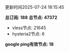 更新时间2025-07-24 18:15:45

**总订阅: 188**
**总节点: 47372**
- vless节点: 21645
- hysteria2节点: 6

**google ping有效节点: 18**
